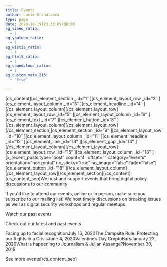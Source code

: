 ```yaml
---
title: Events
author: Lucie Krahulcova
type: page
date: 2020-10-19T23:33:09+00:00
eg_vimeo_ratio:
  - 1
eg_youtube_ratio:
  - 1
eg_wistia_ratio:
  - 1
eg_html5_ratio:
  - 1
eg_soundcloud_ratio:
  - 1
eg_custom_meta_216:
  - 'true'

---
```

\[cs\_content\]\[cs\_element\_section \_id=&#8221;1&#8243; \]\[cs\_element\_layout\_row \_id=&#8221;2&#8243; \]\[cs\_element\_layout\_column \_id=&#8221;3&#8243; \]\[cs\_element\_headline \_id=&#8221;4&#8243; \]\[/cs\_element\_layout\_column\]\[/cs\_element\_layout\_row\]\[cs\_element\_layout\_row \_id=&#8221;5&#8243; \]\[cs\_element\_layout\_column \_id=&#8221;6&#8243; \]\[cs\_element\_text \_id=&#8221;7&#8243; \]\[cs\_element\_button \_id=&#8221;8&#8243; \]\[/cs\_element\_layout\_column\]\[/cs\_element\_layout\_row\]\[/cs\_element\_section\]\[cs\_element\_section \_id=&#8221;9&#8243; \]\[cs\_element\_layout\_row \_id=&#8221;10&#8243; \]\[cs\_element\_layout\_column \_id=&#8221;11&#8243; \]\[cs\_element\_headline \_id=&#8221;12&#8243; \]\[cs\_element\_line \_id=&#8221;13&#8243; \]\[cs\_element\_gap \_id=&#8221;14&#8243; \]\[/cs\_element\_layout\_column\]\[/cs\_element\_layout\_row\]\[cs\_element\_layout\_row \_id=&#8221;15&#8243; \]\[cs\_element\_layout\_column \_id=&#8221;16&#8243; \]\[x\_recent\_posts type=&#8221;post&#8221; count=&#8221;4&#8243; offset=&#8221;&#8221; category=&#8221;events&#8221; orientation=&#8221;horizontal&#8221; no\_sticky=&#8221;true&#8221; no\_image=&#8221;false&#8221; fade=&#8221;false&#8221;\]\[cs\_element\_button \_id=&#8221;18&#8243; \]\[/cs\_element\_layout\_column\]\[/cs\_element\_layout\_row\]\[/cs\_element\_section\]\[/cs\_content\][cs\_content_seo]We host and support events that bring digital policy discussions to our community

If you'd like to attend our events, online or in person, make sure you subscribe to our mailing list! We host timely discussions on breaking issues as well as digital security workshops and regular meetups.

Watch our past events

Check out our latest and past events

Facing up to facial recognitionJuly 16, 2020The Campsite Rule: Protecting our Rights in a CrisisJune 4, 2020Valentine&#8217;s Day CryptoBarsJanuary 23, 2020What is happening to Journalism & Julian Assange?November 30, 2019

See more events[/cs\_content\_seo]
